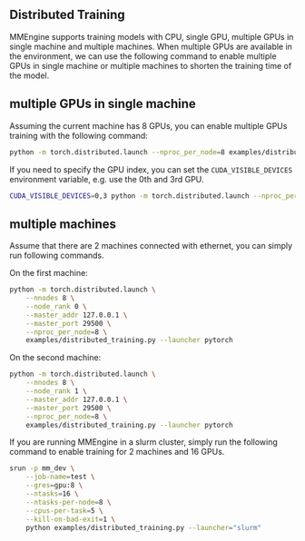 ## Distributed Training

MMEngine supports training models with CPU, single GPU, multiple GPUs in single machine and multiple machines. When multiple GPUs are available in the environment, we can use the following command to enable multiple GPUs in single machine or multiple machines to shorten the training time of the model.

## multiple GPUs in single machine

Assuming the current machine has 8 GPUs, you can enable multiple GPUs training with the following command:

```bash
python -m torch.distributed.launch --nproc_per_node=8 examples/distributed_training.py --launcher pytorch
```

If you need to specify the GPU index, you can set the `CUDA_VISIBLE_DEVICES` environment variable, e.g. use the 0th and 3rd GPU.

```bash
CUDA_VISIBLE_DEVICES=0,3 python -m torch.distributed.launch --nproc_per_node=2 examples/distributed_training.py --launcher pytorch
```

## multiple machines

Assume that there are 2 machines connected with ethernet, you can simply run following commands.

On the first machine:

```bash
python -m torch.distributed.launch \
    --nnodes 8 \
    --node_rank 0 \
    --master_addr 127.0.0.1 \
    --master_port 29500 \
    --nproc_per_node=8 \
    examples/distributed_training.py --launcher pytorch
```

On the second machine:

```bash
python -m torch.distributed.launch \
    --nnodes 8 \
    --node_rank 1 \
    --master_addr 127.0.0.1 \
    --master_port 29500 \
    --nproc_per_node=8 \
    examples/distributed_training.py --launcher pytorch
```

If you are running MMEngine in a slurm cluster, simply run the following command to enable training for 2 machines and 16 GPUs.

```bash
srun -p mm_dev \
    --job-name=test \
    --gres=gpu:8 \
    --ntasks=16 \
    --ntasks-per-node=8 \
    --cpus-per-task=5 \
    --kill-on-bad-exit=1 \
    python examples/distributed_training.py --launcher="slurm"
```
